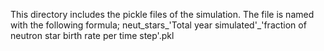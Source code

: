 This directory includes the pickle files of the simulation.
The file is named with the following formula; neut_stars_'Total year simulated'\_'fraction of neutron star birth rate per time step'.pkl
